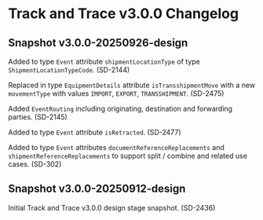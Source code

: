# Track and Trace v3.0.0 Changelog

## Snapshot v3.0.0-20250926-design

Added to type `Event` attribute `shipmentLocationType` of type `ShipmentLocationTypeCode`. (SD-2144)

Replaced in type `EquipmentDetails` attribute `isTransshipmentMove` with a new `movementType` with values `IMPORT`, `EXPORT`, `TRANSSHIPMENT`. (SD-2475)

Added `EventRouting` including originating, destination and forwarding parties. (SD-2145)

Added to type `Event` attribute `isRetracted`. (SD-2477)

Added to type `Event` attributes `documentReferenceReplacements` and `shipmentReferenceReplacements` to support split / combine and related use cases. (SD-302)


## Snapshot v3.0.0-20250912-design

Initial Track and Trace v3.0.0 design stage snapshot. (SD-2436)
